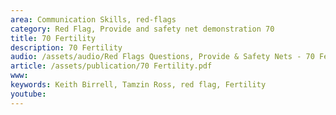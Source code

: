 ```yaml
---
area: Communication Skills, red-flags
category: Red Flag, Provide and safety net demonstration 70
title: 70 Fertility
description: 70 Fertility
audio: /assets/audio/Red Flags Questions, Provide & Safety Nets - 70 Fertility - MQ.mp3
article: /assets/publication/70 Fertility.pdf
www: 
keywords: Keith Birrell, Tamzin Ross, red flag, Fertility
youtube: 
--- 
```

